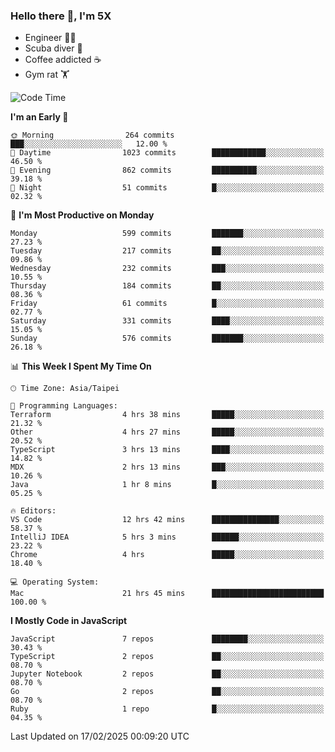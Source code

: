 ### Hello there 👋, I'm 5X

* Engineer 👨‍💻
* Scuba diver 🤿
* Coffee addicted ☕️
* Gym rat 🏋️

<!--START_SECTION:waka-->
![Code Time](http://img.shields.io/badge/Code%20Time-1%2C433%20hrs%2027%20mins-blue)

**I'm an Early 🐤** 

```text
🌞 Morning                264 commits         ███░░░░░░░░░░░░░░░░░░░░░░   12.00 % 
🌆 Daytime                1023 commits        ████████████░░░░░░░░░░░░░   46.50 % 
🌃 Evening                862 commits         ██████████░░░░░░░░░░░░░░░   39.18 % 
🌙 Night                  51 commits          █░░░░░░░░░░░░░░░░░░░░░░░░   02.32 % 
```
📅 **I'm Most Productive on Monday** 

```text
Monday                   599 commits         ███████░░░░░░░░░░░░░░░░░░   27.23 % 
Tuesday                  217 commits         ██░░░░░░░░░░░░░░░░░░░░░░░   09.86 % 
Wednesday                232 commits         ███░░░░░░░░░░░░░░░░░░░░░░   10.55 % 
Thursday                 184 commits         ██░░░░░░░░░░░░░░░░░░░░░░░   08.36 % 
Friday                   61 commits          █░░░░░░░░░░░░░░░░░░░░░░░░   02.77 % 
Saturday                 331 commits         ████░░░░░░░░░░░░░░░░░░░░░   15.05 % 
Sunday                   576 commits         ███████░░░░░░░░░░░░░░░░░░   26.18 % 
```


📊 **This Week I Spent My Time On** 

```text
🕑︎ Time Zone: Asia/Taipei

💬 Programming Languages: 
Terraform                4 hrs 38 mins       █████░░░░░░░░░░░░░░░░░░░░   21.32 % 
Other                    4 hrs 27 mins       █████░░░░░░░░░░░░░░░░░░░░   20.52 % 
TypeScript               3 hrs 13 mins       ████░░░░░░░░░░░░░░░░░░░░░   14.82 % 
MDX                      2 hrs 13 mins       ███░░░░░░░░░░░░░░░░░░░░░░   10.26 % 
Java                     1 hr 8 mins         █░░░░░░░░░░░░░░░░░░░░░░░░   05.25 % 

🔥 Editors: 
VS Code                  12 hrs 42 mins      ███████████████░░░░░░░░░░   58.37 % 
IntelliJ IDEA            5 hrs 3 mins        ██████░░░░░░░░░░░░░░░░░░░   23.22 % 
Chrome                   4 hrs               █████░░░░░░░░░░░░░░░░░░░░   18.40 % 

💻 Operating System: 
Mac                      21 hrs 45 mins      █████████████████████████   100.00 % 
```

**I Mostly Code in JavaScript** 

```text
JavaScript               7 repos             ████████░░░░░░░░░░░░░░░░░   30.43 % 
TypeScript               2 repos             ██░░░░░░░░░░░░░░░░░░░░░░░   08.70 % 
Jupyter Notebook         2 repos             ██░░░░░░░░░░░░░░░░░░░░░░░   08.70 % 
Go                       2 repos             ██░░░░░░░░░░░░░░░░░░░░░░░   08.70 % 
Ruby                     1 repo              █░░░░░░░░░░░░░░░░░░░░░░░░   04.35 % 
```




 Last Updated on 17/02/2025 00:09:20 UTC
<!--END_SECTION:waka-->

